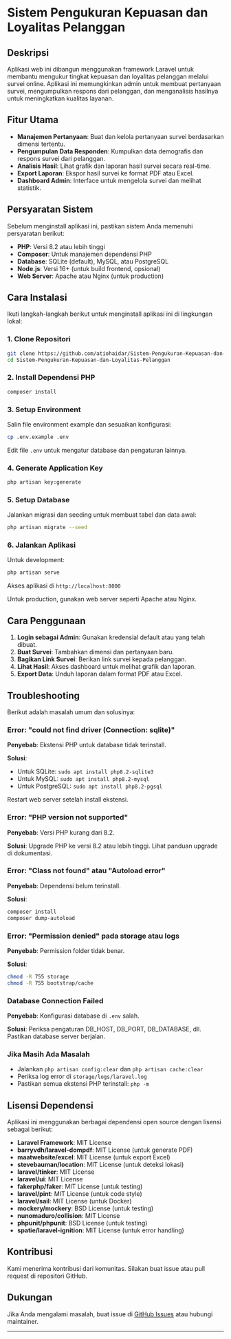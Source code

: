 # Sistem Pengukuran Kepuasan dan Loyalitas Pelanggan

## Deskripsi

Aplikasi web ini dibangun menggunakan framework Laravel untuk membantu mengukur tingkat kepuasan dan loyalitas pelanggan melalui survei online. Aplikasi ini memungkinkan admin untuk membuat pertanyaan survei, mengumpulkan respons dari pelanggan, dan menganalisis hasilnya untuk meningkatkan kualitas layanan.

## Fitur Utama

- **Manajemen Pertanyaan**: Buat dan kelola pertanyaan survei berdasarkan dimensi tertentu.
- **Pengumpulan Data Responden**: Kumpulkan data demografis dan respons survei dari pelanggan.
- **Analisis Hasil**: Lihat grafik dan laporan hasil survei secara real-time.
- **Export Laporan**: Ekspor hasil survei ke format PDF atau Excel.
- **Dashboard Admin**: Interface untuk mengelola survei dan melihat statistik.

## Persyaratan Sistem

Sebelum menginstall aplikasi ini, pastikan sistem Anda memenuhi persyaratan berikut:

- **PHP**: Versi 8.2 atau lebih tinggi
- **Composer**: Untuk manajemen dependensi PHP
- **Database**: SQLite (default), MySQL, atau PostgreSQL
- **Node.js**: Versi 16+ (untuk build frontend, opsional)
- **Web Server**: Apache atau Nginx (untuk production)

## Cara Instalasi

Ikuti langkah-langkah berikut untuk menginstall aplikasi ini di lingkungan lokal:

### 1. Clone Repositori

```bash
git clone https://github.com/atiohaidar/Sistem-Pengukuran-Kepuasan-dan-Loyalitas-Pelanggan.git
cd Sistem-Pengukuran-Kepuasan-dan-Loyalitas-Pelanggan
```

### 2. Install Dependensi PHP

```bash
composer install
```

### 3. Setup Environment

Salin file environment example dan sesuaikan konfigurasi:

```bash
cp .env.example .env
```

Edit file `.env` untuk mengatur database dan pengaturan lainnya.

### 4. Generate Application Key

```bash
php artisan key:generate
```

### 5. Setup Database

Jalankan migrasi dan seeding untuk membuat tabel dan data awal:

```bash
php artisan migrate --seed
```

### 6. Jalankan Aplikasi

Untuk development:

```bash
php artisan serve
```

Akses aplikasi di `http://localhost:8000`

Untuk production, gunakan web server seperti Apache atau Nginx.

## Cara Penggunaan

1. **Login sebagai Admin**: Gunakan kredensial default atau yang telah dibuat.
2. **Buat Survei**: Tambahkan dimensi dan pertanyaan baru.
3. **Bagikan Link Survei**: Berikan link survei kepada pelanggan.
4. **Lihat Hasil**: Akses dashboard untuk melihat grafik dan laporan.
5. **Export Data**: Unduh laporan dalam format PDF atau Excel.

## Troubleshooting

Berikut adalah masalah umum dan solusinya:

### Error: "could not find driver (Connection: sqlite)"

**Penyebab**: Ekstensi PHP untuk database tidak terinstall.

**Solusi**:
- Untuk SQLite: `sudo apt install php8.2-sqlite3`
- Untuk MySQL: `sudo apt install php8.2-mysql`
- Untuk PostgreSQL: `sudo apt install php8.2-pgsql`

Restart web server setelah install ekstensi.

### Error: "PHP version not supported"

**Penyebab**: Versi PHP kurang dari 8.2.

**Solusi**: Upgrade PHP ke versi 8.2 atau lebih tinggi. Lihat panduan upgrade di dokumentasi.

### Error: "Class not found" atau "Autoload error"

**Penyebab**: Dependensi belum terinstall.

**Solusi**:
```bash
composer install
composer dump-autoload
```

### Error: "Permission denied" pada storage atau logs

**Penyebab**: Permission folder tidak benar.

**Solusi**:
```bash
chmod -R 755 storage
chmod -R 755 bootstrap/cache
```

### Database Connection Failed

**Penyebab**: Konfigurasi database di `.env` salah.

**Solusi**: Periksa pengaturan DB_HOST, DB_PORT, DB_DATABASE, dll. Pastikan database server berjalan.

### Jika Masih Ada Masalah

- Jalankan `php artisan config:clear` dan `php artisan cache:clear`
- Periksa log error di `storage/logs/laravel.log`
- Pastikan semua ekstensi PHP terinstall: `php -m`

## Lisensi Dependensi

Aplikasi ini menggunakan berbagai dependensi open source dengan lisensi sebagai berikut:

- **Laravel Framework**: MIT License
- **barryvdh/laravel-dompdf**: MIT License (untuk generate PDF)
- **maatwebsite/excel**: MIT License (untuk export Excel)
- **stevebauman/location**: MIT License (untuk deteksi lokasi)
- **laravel/tinker**: MIT License
- **laravel/ui**: MIT License
- **fakerphp/faker**: MIT License (untuk testing)
- **laravel/pint**: MIT License (untuk code style)
- **laravel/sail**: MIT License (untuk Docker)
- **mockery/mockery**: BSD License (untuk testing)
- **nunomaduro/collision**: MIT License
- **phpunit/phpunit**: BSD License (untuk testing)
- **spatie/laravel-ignition**: MIT License (untuk error handling)


## Kontribusi

Kami menerima kontribusi dari komunitas. Silakan buat issue atau pull request di repositori GitHub.

## Dukungan

Jika Anda mengalami masalah, buat issue di [GitHub Issues](https://github.com/atiohaidar/Sistem-Pengukuran-Kepuasan-dan-Loyalitas-Pelanggan/issues) atau hubungi maintainer.

---

